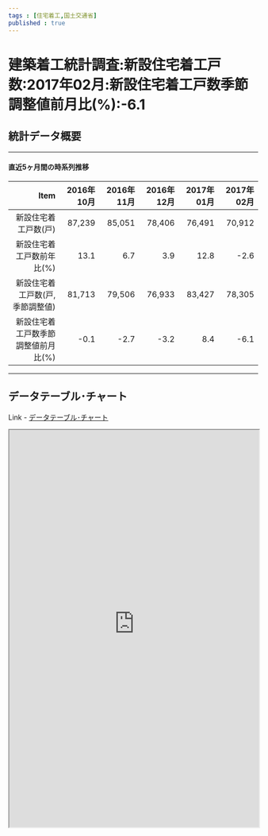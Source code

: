 ```yaml
--- 
tags : [住宅着工,国土交通省] 
published : true
---
```

# 建築着工統計調査:新設住宅着工戸数:2017年02月:新設住宅着工戸数季節調整値前月比(%):-6.1
## 統計データ概要

***

#### 直近5ヶ月間の時系列推移


|                                Item| 2016年10月| 2016年11月| 2016年12月| 2017年01月| 2017年02月|
|-----------------------------------:|----------:|----------:|----------:|----------:|----------:|
|                新設住宅着工戸数(戸)|     87,239|     85,051|     78,406|     76,491|     70,912|
|           新設住宅着工戸数前年比(%)|       13.1|        6.7|        3.9|       12.8|       -2.6|
|     新設住宅着工戸数(戸,季節調整値)|     81,713|     79,506|     76,933|     83,427|     78,305|
| 新設住宅着工戸数季節調整値前月比(%)|       -0.1|       -2.7|       -3.2|        8.4|       -6.1|

***
	
## データテーブル･チャート
Link - [データテーブル･チャート](http://knowledgevault.saecanet.com/charts/am-consulting.co.jp-ConstructionStatistics.html)
<iframe src="http://knowledgevault.saecanet.com/charts/am-consulting.co.jp-ConstructionStatistics.html" width="100%" height="800px"></iframe>